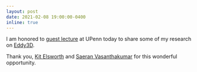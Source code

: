```yaml
---
layout: post
date: 2021-02-08 19:00:00-0400
inline: true
---
```


I am honored to [guest lecture](https://www.linkedin.com/feed/update/urn:li:activity:6764750490359107584/) at UPenn today to share some of my research on [Eddy3D](https://eddy3d.com).

Thank you, [Kit Elsworth](https://www.linkedin.com/in/kit-elsworth-45bb61a1) and [Saeran Vasanthakumar](https://www.linkedin.com/in/saeranvasanthakumar) for this wonderful opportunity.
